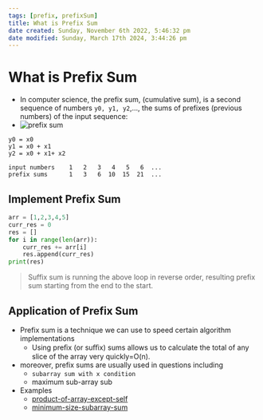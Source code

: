 ```yaml
---
tags: [prefix, prefixSum]
title: What is Prefix Sum
date created: Sunday, November 6th 2022, 5:46:32 pm
date modified: Sunday, March 17th 2024, 3:44:26 pm
---
```


# What is Prefix Sum

- In computer science, the prefix sum, (cumulative sum), is a second sequence of numbers `y0, y1, y2`,…, the sums of prefixes (previous numbers) of the input sequence:
- ![prefix sum](https://www.cs.utexas.edu/~rossbach/cs380p-fall2019/lab/pfxsum.png)

```
y0 = x0
y1 = x0 + x1
y2 = x0 + x1+ x2

input numbers 	 1 	 2 	 3 	 4 	 5 	 6 	...
prefix sums 	 1 	 3 	 6 	10 	15 	21 	... 
```

## Implement Prefix Sum

```python
arr = [1,2,3,4,5]
curr_res = 0
res = []
for i in range(len(arr)):
	curr_res += arr[i]
	res.append(curr_res)
print(res)
```

> Suffix sum is running the above loop in reverse order, resulting prefix sum starting from the end to the start.

## Application of Prefix Sum

- Prefix sum is a technique we can use to speed certain algorithm implementations
	- Using preﬁx (or suﬃx) sums allows us to calculate the total of any slice of the array very quickly=O(n).
- moreover, prefix sums are usually used in questions including
	- `subarray sum with x condition`
	- maximum sub-array sub
- Examples
	- [product-of-array-except-self](https://leetcode.com/problems/product-of-array-except-self)
	- [minimum-size-subarray-sum](https://leetcode.com/problems/minimum-size-subarray-sum)
